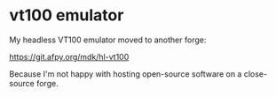 # vt100 emulator

My headless VT100 emulator moved to another forge:

https://git.afpy.org/mdk/hl-vt100

Because I'm not happy with hosting open-source software on a
close-source forge.
